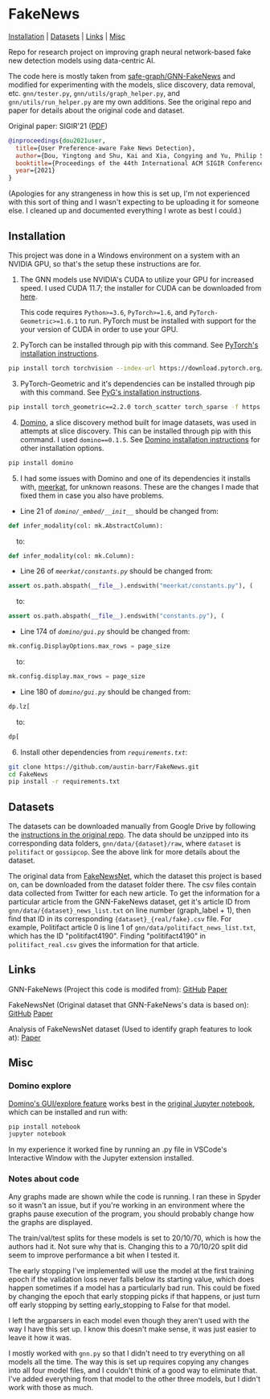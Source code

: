 # FakeNews
[Installation](#installation) | [Datasets](#datasets) | [Links](#links) | [Misc](#misc)

Repo for research project on improving graph neural network-based fake new detection models using data-centric AI.

The code here is mostly taken from [safe-graph/GNN-FakeNews](https://github.com/safe-graph/GNN-FakeNews) and modified for experimenting with the models, slice discovery, data removal, etc. `gnn/tester.py`, `gnn/utils/graph_helper.py`, and `gnn/utils/run_helper.py` are my own additions. See the original repo and paper for details about the original code and dataset.

Original paper: SIGIR'21 ([PDF](https://arxiv.org/pdf/2104.12259.pdf))
```bibtex
@inproceedings{dou2021user,
  title={User Preference-aware Fake News Detection},
  author={Dou, Yingtong and Shu, Kai and Xia, Congying and Yu, Philip S. and Sun, Lichao},
  booktitle={Proceedings of the 44th International ACM SIGIR Conference on Research and Development in Information Retrieval},
  year={2021}
}
```

(Apologies for any strangeness in how this is set up, I'm not experienced with this sort of thing and I wasn't expecting to be uploading it for someone else. I cleaned up and documented everything I wrote as best I could.)

## Installation
This project was done in a Windows environment on a system with an NVIDIA GPU, so that's the setup these instructions are for.

1. The GNN models use NVIDIA's CUDA to utilize your GPU for increased speed. I used CUDA 11.7; the installer for CUDA can be downloaded from [here](https://developer.nvidia.com/cuda-11-7-0-download-archive?target_os=Windows&target_arch=x86_64&target_version=10&target_type=exe_local).

    This code requires `Python>=3.6`, `PyTorch>=1.6`, and `PyTorch-Geometric>=1.6.1` to run. PyTorch must be installed with support for the your version of CUDA in order to use your GPU.

2. PyTorch can be installed through pip with this command. See [PyTorch's installation instructions](https://pytorch.org/get-started/locally/).

```bash
pip install torch torchvision --index-url https://download.pytorch.org/whl/cu117
```

3. PyTorch-Geometric and it's dependencies can be installed through pip with this command. See [PyG's installation instructions](https://pytorch-geometric.readthedocs.io/en/latest/install/installation.html).

```bash
pip install torch_geometric==2.2.0 torch_scatter torch_sparse -f https://data.pyg.org/whl/torch-2.0.0+cu117.html
```

4. [Domino](https://github.com/HazyResearch/domino/tree/main), a slice discovery method built for image datasets, was used in attempts at slice discovery. This can be installed through pip with this command. I used `domino==0.1.5`. See [Domino installation instructions](https://domino-slice.readthedocs.io/en/latest/intro.html) for other installation options.
```bash
pip install domino
```

5. I had some issues with Domino and one of its dependencies it installs with, [meerkat](https://github.com/HazyResearch/meerkat), for unknown reasons. These are the changes I made that fixed them in case you also have problems.

- Line 21 of *`domino/_embed/__init__`* should be changed from:
```python
def infer_modality(col: mk.AbstractColumn):
```
&nbsp;&nbsp;&nbsp;&nbsp;to:
```python
def infer_modality(col: mk.Column):
```
- Line 26 of *`meerkat/constants.py`* should be changed from:
```python
assert os.path.abspath(__file__).endswith("meerkat/constants.py"), (
```
&nbsp;&nbsp;&nbsp;&nbsp;to:
```python
assert os.path.abspath(__file__).endswith("constants.py"), (
```
- Line 174 of *`domino/gui.py`* should be changed from:
```python
mk.config.DisplayOptions.max_rows = page_size
```
&nbsp;&nbsp;&nbsp;&nbsp;to:
```python
mk.config.display.max_rows = page_size
```
- Line 180 of *`domino/gui.py`* should be changed from:
```python
dp.lz[
```
&nbsp;&nbsp;&nbsp;&nbsp;to:
```python
dp[
```
6. Install other dependencies from *`requirements.txt`*:
```bash
git clone https://github.com/austin-barr/FakeNews.git
cd FakeNews
pip install -r requirements.txt
```
## Datasets
The datasets can be downloaded manually from Google Drive by following the [instructions in the original repo](https://github.com/safe-graph/GNN-FakeNews/blob/main/README.md#datasets). The data should be unzipped into its corresponding data folders, `gnn/data/{dataset}/raw`, where `dataset` is `politifact` or `gossipcop`. See the above link for more details about the dataset.

The original data from [FakeNewsNet](https://github.com/KaiDMML/FakeNewsNet), which the dataset this project is based on, can be downloaded from the dataset folder there. The csv files contain data collected from Twitter for each new article. To get the information for a particular article from the GNN-FakeNews dataset, get it's article ID from `gnn/data/{dataset}_news_list.txt` on line number (graph_label + 1), then find that ID in its corresponding `{dataset}_{real/fake}.csv` file. For example, Politifact article 0 is line 1 of `gnn/data/politifact_news_list.txt`, which has the ID "politifact4190". Finding "politifact4190" in `politifact_real.csv` gives the information for that article.

## Links
GNN-FakeNews (Project this code is modifed from): [GitHub](https://github.com/safe-graph/GNN-FakeNews) [Paper](https://arxiv.org/pdf/2104.12259.pdf)

FakeNewsNet (Original dataset that GNN-FakeNews's data is based on): [GitHub](https://github.com/KaiDMML/FakeNewsNet) [Paper](https://arxiv.org/pdf/1809.01286.pdf)

Analysis of FakeNewsNet dataset (Used to identify graph features to look at): [Paper](https://arxiv.org/pdf/1903.09196.pdf)
## Misc
### Domino explore
[Domino's GUI/explore feature](https://domino-slice.readthedocs.io/en/latest/apidocs/gui.html) works best in the [original Jupyter notebook](https://jupyter.org/install#jupyter-notebook), which can be installed and run with:
```bash
pip install notebook
jupyter notebook
```
In my experience it worked fine by running an .py file in VSCode's Interactive Window with the Jupyter extension installed.
### Notes about code
Any graphs made are shown while the code is running. I ran these in Spyder so it wasn't an issue, but if you're working in an environment where the graphs pause execution of the program, you should probably change how the graphs are displayed.

The train/val/test splits for these models is set to 20/10/70, which is how the authors had it. Not sure why that is. Changing this to a 70/10/20 split did seem to improve performance a bit when I tested it.

The early stopping I've implemented will use the model at the first training epoch if the validation loss never falls below its starting value, which does happen sometimes if a model has a particularly bad run. This could be fixed by changing the epoch that early stopping picks if that happens, or just turn off early stopping by setting early_stopping to False for that model.

I left the argparsers in each model even though they aren't used with the way I have this set up. I know this doesn't make sense, it was just easier to leave it how it was.

I mostly worked with `gnn.py` so that I didn't need to try everything on all models all the time. The way this is set up requires copying any changes into all four model files, and I couldn't think of a good way to eliminate that. I've added everything from that model to the other three models, but I didn't work with those as much.
